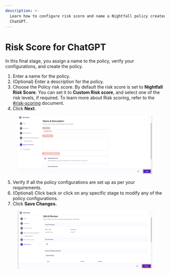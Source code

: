 ```yaml
---
description: >-
  Learn how to configure risk score and name a Nightfall policy created for
  ChatGPT.
---
```


# Risk Score for ChatGPT

In this final stage, you assign a name to the policy, verify your configurations, and create the policy.

1. Enter a name for the policy.
2. (Optional) Enter a description for the policy.
3. Choose the Policy risk score. By default the risk score is set to **Nightfall Risk Score**. You can set it to **Custom Risk score**, and select one of the risk levels, if required. To learn more about Risk scoring, refer to the [#risk-scoring](../../detection_platform/policies/risk_score.md#risk-scoring "mention") document.
4. Click **Next**.

<figure><img src="../../.gitbook/assets/image (1114).png" alt=""><figcaption></figcaption></figure>

5. Verify if all the policy configurations are set up as per your requirements.
6. (Optional) Click back or click on any specific stage to modify any of the policy configurations.
7. Click **Save Changes.**

<figure><img src="../../.gitbook/assets/image (1115).png" alt=""><figcaption></figcaption></figure>
